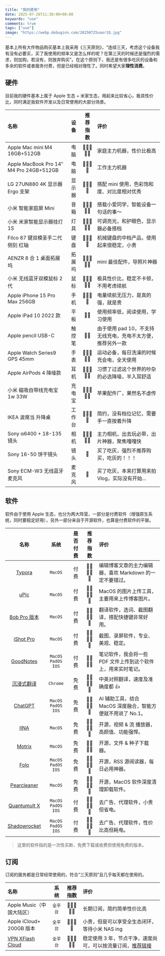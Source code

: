 ```yaml
---
title: "我的使用"
date: 2025-07-26T11:30:00+08:00
keywords: "use"
comments: true
tags: ["use"]
image: "https://webp.debuginn.com/20250725uaor1Q.jpg"
---
```


基本上所有大件物品购买基本上我采用《三天原则》，“连续三天，考虑这个设备我有没有必要买，买了我使用的频率又是怎么样的呢？在第三天的时候还是强烈的需求，则加购，若没有，则放弃购买”。在这个原则下，我还是有很多吃灰的设备和多余的软件或者服务付费，但是已经相对理性了。同时希望大家**理性消费**。

## 硬件

目前我的硬件基本上属于 Apple 生态 + 米家生态，用起来比较省心，极具性价比，同时满足我软件开发以及日常使用的大部分场景。

| 名称                                    |  设备  | 推荐指数 | 评价                                                        |
| :-------------------------------------- | :----: | :------: | :---------------------------------------------------------- |
| Apple Mac mini M4 16GB+512GB            |  电脑  |  🌟🌟🌟🌟🌟   | 家庭主力机器，性价比极高                                    |
| Apple MacBook Pro 14″ M4 Pro 24GB+512GB |  电脑  |   🌟🌟🌟🌟   | 工作主力机器                                                |
| LG 27UN880 4K 显示器 Ergo 支架          | 显示器 |   🌟🌟🌟🌟   | 搭配 mini 使用，色彩饱和度、对比度相对优秀                  |
| 小米 智能家庭屏 Mini                    |  音箱  |  🌟🌟🌟🌟🌟   | 搭载小爱同学，智能设备一句话的事～                          |
| 小米 米家智能显示器挂灯 1S              |  灯具  |  🌟🌟🌟🌟🌟   | 可调亮光，和护眼色，显示器必备搭档                          |
| Filco 87 键双模圣手二代 侧刻 红轴       |  键盘  |   🌟🌟🌟🌟   | 机械键盘的中档产品，使用起来很稳定，小贵                    |
| AENZR 8 合 1 桌面拓展坞                 | 拓展坞 |  🌟🌟🌟🌟🌟   | mini 最佳配件，导照片神器                                   |
| 小米 无线蓝牙双模鼠标 2 代              |  鼠标  |  🌟🌟🌟🌟🌟   | 极具性价比，稳定不卡顿，不用考虑续航                        |
| Apple iPhone 15 Pro Max 256GB           |  手机  |   🌟🌟🌟🌟   | 电量续航无压力，是真的强，就是贵                            |
| Apple iPad 10 2022 款                   |  平板  |    🌟🌟    | 使用频率低，阅读使用，学习使用                              |
| Apple pencil USB-C                      | 触控笔 |    🌟🌟    | 由于使用 pad 10，不支持无线充电，充电不太方便，推荐另外一款 |
| Apple Watch Series9 GPS 45mm            |  手表  |  🌟🌟🌟🌟🌟   | 运动必备，每日洗澡的时候充会电，全天使用                    |
| Apple AirPods 4 降噪款                  |  耳机  |  🌟🌟🌟🌟🌟   | 习惯了过滤这个世界的吵杂的必选降噪，半入耳舒适              |
| 小米 磁吸自带线充电宝 1w 33W            | 充电宝 |  🌟🌟🌟🌟🌟   | 苹果配件厂，果然名不虚传                                    |
| IKEA 波席当 升降桌                      | 工作台 |   🌟🌟🌟🌟   | 简约，没有档位记忆，需要手一直按着升降                      |
| Sony α6400 + 18-135 镜头                |  相机  |  🌟🌟🌟🌟🌟   | 主力相机，出去玩必带，出片神器，聚焦嘎嘎快                  |
| Sony 16-50 饼干镜头                     |  镜头  |    🌟     | 买了吃灰，强烈不推荐购买，吃灰的！！！                      |
| Sony ECM-W3 无线蓝牙麦克风              | 麦克风 |    🌟     | 买了吃灰，本来打算用来拍 Vlog，实际没有开始...              |

## 软件

软件由于使用 Apple 生态，也分为两大阵营，一部分是付费软件（增强原生系统，同时要稳定好用），另外一部分来自于开源软件，也算是付费软件的平替。

|                             名称                             |         系统          | 是否付费 | 推荐指数 | 评价                                                         |
| :----------------------------------------------------------: | :-------------------: | :------: | :------: | :----------------------------------------------------------- |
|         [Typora](https://typora.io?ref=debuginn.com)         |        `MacOS`        |   付费   |  🌟🌟🌟🌟🌟   | 编辑博客文章的主力编辑器，喜欢 Markdown 的一定不要错过。     |
|   [uPic](https://github.com/gee1k/uPic/?ref=debuginn.com)    |        `MacOS`        |   付费   |  🌟🌟🌟🌟🌟   | MacOS 的图片上传工具，主要用来上传博客图片。                 |
| [Bob Pro 版本](https://apps.apple.com/cn/app/bob-%E7%BF%BB%E8%AF%91%E5%92%8C-ocr-%E5%B7%A5%E5%85%B7/id1630034110?mt=12#?platform=mac&ref=debuginn.com) |        `MacOS`        |   付费   |  🌟🌟🌟🌟🌟   | 翻译软件，选词、截图翻译，搭配快捷键非常好用。               |
| [iShot Pro](https://apps.apple.com/us/app/ishot-pro-screenshot-recording/id1611347086?mt=12&ref=debuginn.com) |        `MacOS`        |   付费   |  🌟🌟🌟🌟🌟   | 截图、录屏软件，专业、美观、稳定。                           |
|   [GoodNotes](https://www.goodnotes.com/?ref=debuginn.com)   | `MacOS` `PadOS` `IOS` |   付费   |   🌟🌟🌟🌟   | 笔记软件，我会将一些 PDF 文件上传到这个软件上，用来实时笔记。 |
| [沉浸式翻译](https://immersivetranslate.com/zh-Hans/?ref=debuginn.com) |       `Chrome`        |   免费   |  🌟🌟🌟🌟🌟   | 中英对照翻译，速度及准确度都 👍                               |
|       [ChatGPT](https://chatgpt.com/?ref=debuginn.com)       | `MacOS` `PadOS` `IOS` |   免费   |  🌟🌟🌟🌟🌟   | AI 辅助工具，结合 MacOS 深度融合，智能方便就不用说了 No.1。  |
|          [IINA](https://iina.io/?ref=debuginn.com)           |        `MacOS`        |   免费   |  🌟🌟🌟🌟🌟   | 开源，视频 & 流 播放器，高颜值、功能强悍。                   |
|        [Motrix](https://motrix.app/?ref=debuginn.com)        |        `MacOS`        |   免费   |   🌟🌟🌟🌟   | 开源，文件 & 种子下载器。                                    |
|          [Folo](https://folo.is/?ref=debuginn.com)           | `MacOS` `PadOS` `IOS` |   免费   |  🌟🌟🌟🌟🌟   | 开源，RSS 源阅读器，每日必用神器。                           |
| [Pearcleaner](https://github.com/alienator88/Pearcleaner?ref=debuginn.com) |        `MacOS`        |   免费   |  🌟🌟🌟🌟🌟   | 开源，MacOS 软件深度清理卸载软件。                           |
| [Quantumult X](https://apps.apple.com/us/app/quantumult-x/id1443988620?l=en-US&ref=debuginn.com) | `MacOS` `PadOS` `IOS` |   付费   |  🌟🌟🌟🌟🌟   | 去广告、代理软件，小贵但省电。                               |
| [Shadowrocket](https://apps.apple.com/us/app/shadowrocket/id932747118?ref=debuginn.com) | `MacOS` `PadOS` `IOS` |   付费   |  🌟🌟🌟🌟🌟   | 去广告、代理软件，性价比高但耗电。                           |

> 这里的软件指的是一次性买断、免费下载或收费但使用免费的版本。

## 订阅

订阅的服务都是日常经常使用的，符合“三天原则”且几乎每天都在使用的。

| 名称                                                         |   系统   | 推荐指数 | 评价                                                         |
| :----------------------------------------------------------- | :------: | :------: | :----------------------------------------------------------- |
| Apple Music（中国大陆区）                                    | `全平台` |  🌟🌟🌟🌟🌟   | 长期订阅，简约简单性价比高                                   |
| Apple iCloud+ 200GB 版本                                     | `全平台` |   🌟🌟🌟🌟   | 小贵，但是可以享受全生态闭环，等待小米 NAS ing               |
| [VPN XFlash Cloud](https://www.xflash.live/#/register?code=GZRNxKBh) | `全平台` |  🌟🌟🌟🌟🌟   | 稳定使用 3 年，节点干净，速度尚可，可以按流量订阅，[推荐链接](https://www.xflash.live/#/register?code=GZRNxKBh) |